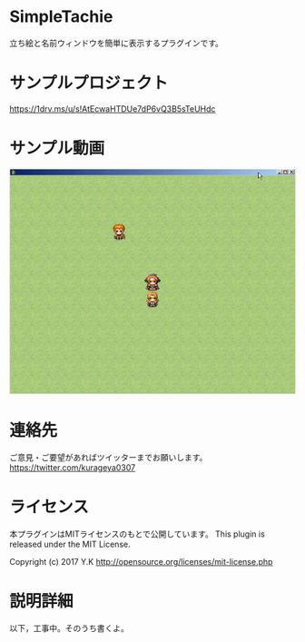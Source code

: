 # SimpleTachie
立ち絵と名前ウィンドウを簡単に表示するプラグインです。

# サンプルプロジェクト
https://1drv.ms/u/s!AtEcwaHTDUe7dP6vQ3B5sTeUHdc

# サンプル動画
![サンプル](https://github.com/kurageya0307/SimpleTachie/blob/pictures/%E9%8C%B2%E7%94%BB_2018_04_29_19_23_37_829.gif)

# 連絡先
ご意見・ご要望があればツイッターまでお願いします。
https://twitter.com/kurageya0307

# ライセンス
本プラグインはMITライセンスのもとで公開しています。
This plugin is released under the MIT License.

Copyright (c) 2017 Y.K
http://opensource.org/licenses/mit-license.php

# 説明詳細
以下，工事中。そのうち書くよ。

